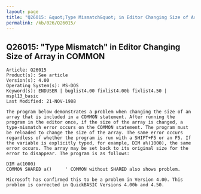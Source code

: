 ```yaml
---
layout: page
title: "Q26015: &quot;Type Mismatch&quot; in Editor Changing Size of Array in COMMON"
permalink: /kb/026/Q26015/
---
```


## Q26015: &quot;Type Mismatch&quot; in Editor Changing Size of Array in COMMON

	Article: Q26015
	Product(s): See article
	Version(s): 4.00
	Operating System(s): MS-DOS
	Keyword(s): ENDUSER | buglist4.00 fixlist4.00b fixlist4.50 | mspl13_basic
	Last Modified: 21-NOV-1988
	
	The program below demonstrates a problem when changing the size of an
	array that is included in a COMMON statement. After running the
	program in the editor once, if the size of the array is changed, a
	type-mismatch error occurs on the COMMON statement. The program must
	be reloaded to change the size of the array. The same error occurs
	regardless of whether the program is run with a SHIFT+F5 or an F5. If
	the variable is explicitly typed, for example, DIM a%(1000), the same
	error occurs. The array may be set back to its original size for the
	error to disappear. The program is as follows:
	
	DIM a(1000)
	COMMON SHARED a()     ' COMMON without SHARED also shows problem.
	
	Microsoft has confirmed this to be a problem in Version 4.00. This
	problem is corrected in QuickBASIC Versions 4.00b and 4.50.
